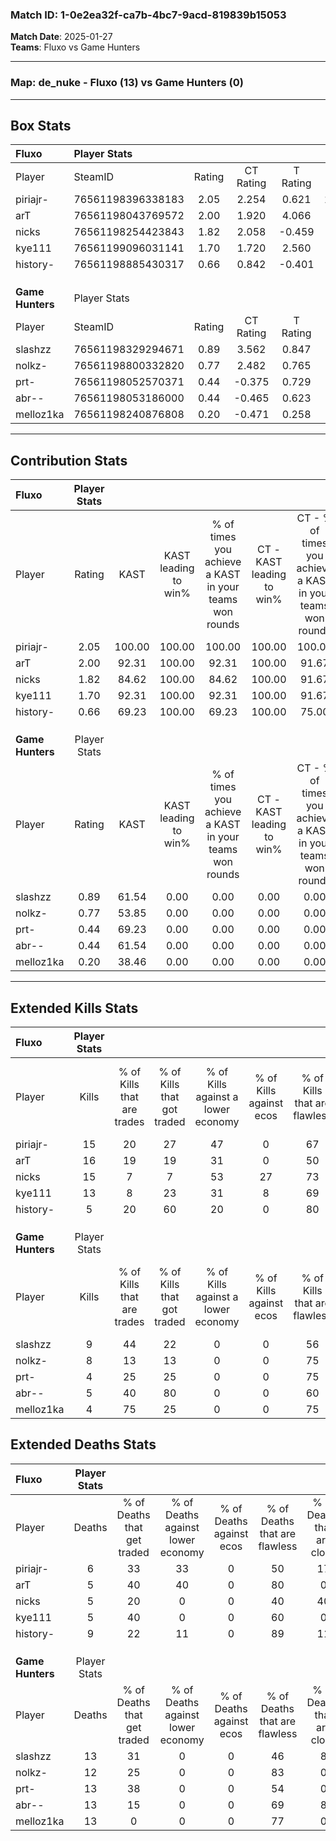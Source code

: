 ### Match ID: 1-0e2ea32f-ca7b-4bc7-9acd-819839b15053  
**Match Date**: 2025-01-27  
**Teams**: Fluxo vs Game Hunters  

---  

### **Map**: de_nuke - Fluxo (13) vs Game Hunters (0)  
---  

## Box Stats  

| **Fluxo**        | Player Stats      |        |           |          |        |       |       |         |        |      |     |
| :- | :- | :-: | :-: | :-: | :-: | :-: | :-: | :-: | :-: | :-: | :-: |
| Player           | SteamID           | Rating | CT Rating | T Rating |  KAST  |  ADR  | Kills | Assists | Deaths | K/D  | HS% |
| piriajr-         | 76561198396338183 |  2.05  |   2.254   |  0.621   | 100.00 | 138.1 |  15   |    8    |   6    | 2.50 | 33  |
| arT              | 76561198043769572 |  2.00  |   1.920   |  4.066   | 92.31  | 115.5 |  16   |    5    |   5    | 3.20 | 43  |
| nicks            | 76561198254423843 |  1.82  |   2.058   |  -0.459  | 84.62  | 105.2 |  15   |    1    |   5    | 3.00 | 53  |
| kye111           | 76561199096031141 |  1.70  |   1.720   |  2.560   | 92.31  | 93.8  |  13   |    1    |   5    | 2.60 | 61  |
| history-         | 76561198885430317 |  0.66  |   0.842   |  -0.401  | 69.23  | 39.4  |   5   |    1    |   9    | 0.56 | 60  |
|                  |                   |        |           |          |        |       |       |         |        |      |     |
|                  |                   |        |           |          |        |       |       |         |        |      |     |
|                  |                   |        |           |          |        |       |       |         |        |      |     |
| **Game Hunters** | Player Stats      |        |           |          |        |       |       |         |        |      |     |
| Player           | SteamID           | Rating | CT Rating | T Rating |  KAST  |  ADR  | Kills | Assists | Deaths | K/D  | HS% |
| slashzz          | 76561198329294671 |  0.89  |   3.562   |  0.847   | 61.54  | 88.6  |   9   |    4    |   13   | 0.69 | 100 |
| nolkz-           | 76561198800332820 |  0.77  |   2.482   |  0.765   | 53.85  | 77.8  |   8   |    4    |   12   | 0.67 | 50  |
| prt-             | 76561198052570371 |  0.44  |  -0.375   |  0.729   | 69.23  | 33.9  |   4   |    4    |   13   | 0.31 | 100 |
| abr--            | 76561198053186000 |  0.44  |  -0.465   |  0.623   | 61.54  | 37.9  |   5   |    1    |   13   | 0.38 | 40  |
| melloz1ka        | 76561198240876808 |  0.20  |  -0.471   |  0.258   | 38.46  | 37.2  |   4   |    1    |   13   | 0.31 | 75  |
---  

## Contribution Stats  

| **Fluxo**        | Player Stats |        |                      |                                                        |                           |                                                             |                          |                                                            |
| :- | :-: | :-: | :-: | :-: | :-: | :-: | :-: | :-: |
| Player           |    Rating    |  KAST  | KAST leading to win% | % of times you achieve a KAST in your teams won rounds | CT - KAST leading to win% | CT - % of times you achieve a KAST in your teams won rounds | T - KAST leading to win% | T - % of times you achieve a KAST in your teams won rounds |
| piriajr-         |     2.05     | 100.00 |        100.00        |                         100.00                         |          100.00           |                           100.00                            |          100.00          |                           100.00                           |
| arT              |     2.00     | 92.31  |        100.00        |                         92.31                          |          100.00           |                            91.67                            |          100.00          |                           100.00                           |
| nicks            |     1.82     | 84.62  |        100.00        |                         84.62                          |          100.00           |                            91.67                            |           0.00           |                            0.00                            |
| kye111           |     1.70     | 92.31  |        100.00        |                         92.31                          |          100.00           |                            91.67                            |          100.00          |                           100.00                           |
| history-         |     0.66     | 69.23  |        100.00        |                         69.23                          |          100.00           |                            75.00                            |           0.00           |                            0.00                            |
|                  |              |        |                      |                                                        |                           |                                                             |                          |                                                            |
|                  |              |        |                      |                                                        |                           |                                                             |                          |                                                            |
|                  |              |        |                      |                                                        |                           |                                                             |                          |                                                            |
| **Game Hunters** | Player Stats |        |                      |                                                        |                           |                                                             |                          |                                                            |
| Player           |    Rating    |  KAST  | KAST leading to win% | % of times you achieve a KAST in your teams won rounds | CT - KAST leading to win% | CT - % of times you achieve a KAST in your teams won rounds | T - KAST leading to win% | T - % of times you achieve a KAST in your teams won rounds |
| slashzz          |     0.89     | 61.54  |         0.00         |                          0.00                          |           0.00            |                            0.00                             |           0.00           |                            0.00                            |
| nolkz-           |     0.77     | 53.85  |         0.00         |                          0.00                          |           0.00            |                            0.00                             |           0.00           |                            0.00                            |
| prt-             |     0.44     | 69.23  |         0.00         |                          0.00                          |           0.00            |                            0.00                             |           0.00           |                            0.00                            |
| abr--            |     0.44     | 61.54  |         0.00         |                          0.00                          |           0.00            |                            0.00                             |           0.00           |                            0.00                            |
| melloz1ka        |     0.20     | 38.46  |         0.00         |                          0.00                          |           0.00            |                            0.00                             |           0.00           |                            0.00                            |
---  

## Extended Kills Stats  

| **Fluxo**        | Player Stats |                            |                            |                                    |                         |                              |                                 |                                       |                    |           |
| :- | :-: | :-: | :-: | :-: | :-: | :-: | :-: | :-: | :-: | :-: |
| Player           |    Kills     | % of Kills that are trades | % of Kills that got traded | % of Kills against a lower economy | % of Kills against ecos | % of Kills that are flawless | % of Kills that are close duels | % of Kills that are assisted by flash | Pistol Round Kills | AWP Kills |
| piriajr-         |      15      |             20             |             27             |                 47                 |            0            |              67              |               13                |                   7                   |         3          |     2     |
| arT              |      16      |             19             |             19             |                 31                 |            0            |              50              |                0                |                   0                   |         0          |     3     |
| nicks            |      15      |             7              |             7              |                 53                 |           27            |              73              |                0                |                   0                   |         0          |     0     |
| kye111           |      13      |             8              |             23             |                 31                 |            8            |              69              |                0                |                   0                   |         0          |     3     |
| history-         |      5       |             20             |             60             |                 20                 |            0            |              80              |                0                |                   0                   |         2          |     2     |
|                  |              |                            |                            |                                    |                         |                              |                                 |                                       |                    |           |
|                  |              |                            |                            |                                    |                         |                              |                                 |                                       |                    |           |
|                  |              |                            |                            |                                    |                         |                              |                                 |                                       |                    |           |
| **Game Hunters** | Player Stats |                            |                            |                                    |                         |                              |                                 |                                       |                    |           |
| Player           |    Kills     | % of Kills that are trades | % of Kills that got traded | % of Kills against a lower economy | % of Kills against ecos | % of Kills that are flawless | % of Kills that are close duels | % of Kills that are assisted by flash | Pistol Round Kills | AWP Kills |
| slashzz          |      9       |             44             |             22             |                 0                  |            0            |              56              |               11                |                   0                   |         0          |     3     |
| nolkz-           |      8       |             13             |             13             |                 0                  |            0            |              75              |               13                |                   0                   |         0          |     1     |
| prt-             |      4       |             25             |             25             |                 0                  |            0            |              75              |                0                |                   0                   |         0          |     0     |
| abr--            |      5       |             40             |             80             |                 0                  |            0            |              60              |               20                |                   0                   |         1          |     1     |
| melloz1ka        |      4       |             75             |             25             |                 0                  |            0            |              75              |               25                |                  25                   |         0          |     1     |
## Extended Deaths Stats  

| **Fluxo**        | Player Stats |                             |                                   |                          |                               |                            |                           |               |
| :- | :-: | :-: | :-: | :-: | :-: | :-: | :-: | :-: |
| Player           |    Deaths    | % of Deaths that get traded | % of Deaths against lower economy | % of Deaths against ecos | % of Deaths that are flawless | % of Deaths that are close | % of Deaths while blinded | Deaths to AWP |
| piriajr-         |      6       |             33              |                33                 |            0             |              50               |             17             |             0             |       0       |
| arT              |      5       |             40              |                40                 |            0             |              80               |             0              |             0             |       1       |
| nicks            |      5       |             20              |                 0                 |            0             |              40               |             40             |             0             |       0       |
| kye111           |      5       |             40              |                 0                 |            0             |              60               |             0              |             0             |       0       |
| history-         |      9       |             22              |                11                 |            0             |              89               |             11             |            11             |       0       |
|                  |              |                             |                                   |                          |                               |                            |                           |               |
|                  |              |                             |                                   |                          |                               |                            |                           |               |
|                  |              |                             |                                   |                          |                               |                            |                           |               |
| **Game Hunters** | Player Stats |                             |                                   |                          |                               |                            |                           |               |
| Player           |    Deaths    | % of Deaths that get traded | % of Deaths against lower economy | % of Deaths against ecos | % of Deaths that are flawless | % of Deaths that are close | % of Deaths while blinded | Deaths to AWP |
| slashzz          |      13      |             31              |                 0                 |            0             |              46               |             8              |             0             |       1       |
| nolkz-           |      12      |             25              |                 0                 |            0             |              83               |             0              |             0             |       1       |
| prt-             |      13      |             38              |                 0                 |            0             |              54               |             0              |             0             |       1       |
| abr--            |      13      |             15              |                 0                 |            0             |              69               |             8              |             0             |       0       |
| melloz1ka        |      13      |              0              |                 0                 |            0             |              77               |             0              |             8             |       2       |

